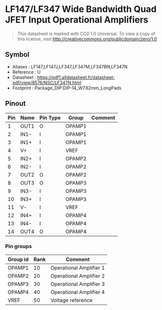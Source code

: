 # LF147/LF347 Wide Bandwidth Quad JFET Input Operational Amplifiers

> This datasheet is marked with CC0 1.0
> Universal. To view a copy of this license, visit
> http://creativecommons.org/publicdomain/zero/1.0

## Symbol

* Aliases : LF147,LF147J,LF347,LF347M,LF347BN,LF347N
* Reference : U
* Datasheet : https://pdf1.alldatasheet.fr/datasheet-pdf/view/8576/NSC/LF347N.html
* Footprint : Package_DIP:DIP-14_W7.62mm_LongPads

## Pinout

|Pin|Name|Pin Type|Group|Comment|
|---|---|---|---|---|
|1|OUT1|O|OPAMP1||
|2|IN1-|I|OPAMP1||
|3|IN1+|I|OPAMP1||
|4|V+|I|VREF||
|5|IN2+|I|OPAMP2||
|6|IN2-|I|OPAMP2||
|7|OUT2|O|OPAMP2||
|8|OUT3|O|OPAMP3||
|9|IN3-|I|OPAMP3||
|10|IN3+|I|OPAMP3||
|11|V-|I|VREF||
|12|IN4+|I|OPAMP4||
|13|IN4-|I|OPAMP4||
|14|OUT4|O|OPAMP4||

### Pin groups

|Group id|Rank|Comment|
|---|---|---|
|OPAMP1|10|Operational Amplifier 1|
|OPAMP2|20|Operational Amplifier 2|
|OPAMP3|30|Operational Amplifier 3|
|OPAMP4|40|Operational Amplifier 4|
|VREF|50|Voltage reference|
